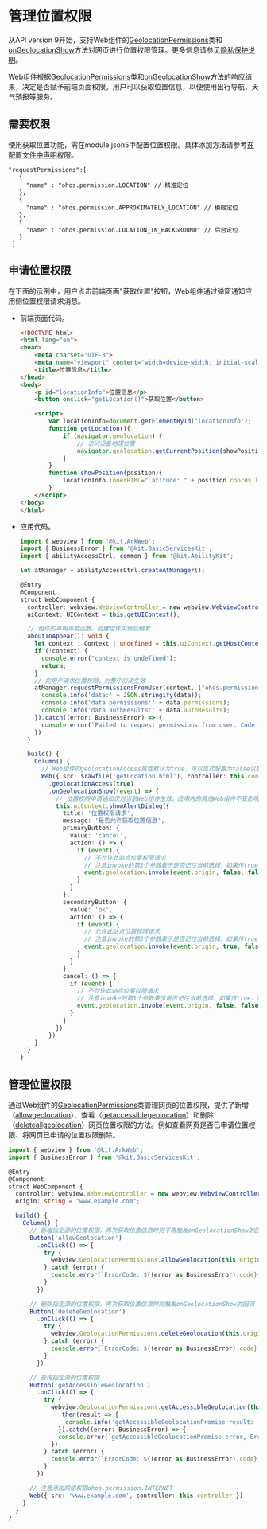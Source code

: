 # 管理位置权限
<!--Kit: ArkWeb-->
<!--Subsystem: Web-->
<!--Owner: @zhang-yinglie-->
<!--Designer: @handyohos-->
<!--Tester: @ghiker-->
<!--Adviser: @HelloCrease-->

从API version 9开始，支持Web组件的[GeolocationPermissions](../reference/apis-arkweb/arkts-apis-webview-GeolocationPermissions.md)类和[onGeolocationShow](../reference/apis-arkweb/arkts-basic-components-web-events.md#ongeolocationshow)方法对网页进行位置权限管理。更多信息请参见<!--RP1-->[隐私保护说明](../../device-dev/security/security-privacy-protection.md)<!--RP1End-->。

Web组件根据[GeolocationPermissions](../reference/apis-arkweb/arkts-apis-webview-GeolocationPermissions.md)类和[onGeolocationShow](../reference/apis-arkweb/arkts-basic-components-web-events.md#ongeolocationshow)方法的响应结果，决定是否赋予前端页面权限。用户可以获取位置信息，以便使用出行导航、天气预报等服务。

## 需要权限
使用获取位置功能，需在module.json5中配置位置权限。具体添加方法请参考[在配置文件中声明权限](../security/AccessToken/declare-permissions.md#在配置文件中声明权限)。

   ```
   "requestPermissions":[
      {
        "name" : "ohos.permission.LOCATION" // 精准定位
      },
      {
        "name" : "ohos.permission.APPROXIMATELY_LOCATION" // 模糊定位
      },
      {
        "name" : "ohos.permission.LOCATION_IN_BACKGROUND" // 后台定位
      }
    ]
   ```

## 申请位置权限
在下面的示例中，用户点击前端页面"获取位置"按钮，Web组件通过弹窗通知应用侧位置权限请求消息。


- 前端页面代码。

  ```html
  <!DOCTYPE html>
  <html lang="en">
  <head>
      <meta charset="UTF-8">
      <meta name="viewport" content="width=device-width, initial-scale=1.0">
      <title>位置信息</title>
  </head>
  <body>
      <p id="locationInfo">位置信息</p>
      <button onclick="getLocation()">获取位置</button>

      <script>
          var locationInfo=document.getElementById("locationInfo");
          function getLocation(){
              if (navigator.geolocation) {
                  // 访问设备地理位置
                  navigator.geolocation.getCurrentPosition(showPosition);
              }
          }
          function showPosition(position){
              locationInfo.innerHTML="Latitude: " + position.coords.latitude + "<br />Longitude: " + position.coords.longitude;
          }
      </script>
  </body>
  </html>
  ```


- 应用代码。

  ```ts
  import { webview } from '@kit.ArkWeb';
  import { BusinessError } from '@kit.BasicServicesKit';
  import { abilityAccessCtrl, common } from '@kit.AbilityKit';

  let atManager = abilityAccessCtrl.createAtManager();

  @Entry
  @Component
  struct WebComponent {
    controller: webview.WebviewController = new webview.WebviewController();
    uiContext: UIContext = this.getUIContext();

    // 组件的声明周期函数，创建组件实例后触发
    aboutToAppear(): void {
      let context : Context | undefined = this.uiContext.getHostContext() as common.UIAbilityContext;
      if (!context) {
        console.error("context is undefined");
        return;
      }
      // 向用户请求位置权限，对整个应用生效
      atManager.requestPermissionsFromUser(context, ["ohos.permission.APPROXIMATELY_LOCATION"]).then((data) => {
        console.info('data:' + JSON.stringify(data));
        console.info('data permissions:' + data.permissions);
        console.info('data authResults:' + data.authResults);
      }).catch((error: BusinessError) => {
        console.error(`Failed to request permissions from user. Code is ${error.code}, message is ${error.message}`);
      })  
    }

    build() {
      Column() {
        // Web组件的geolocationAccess属性默认为true，可以显式配置为false以禁止Web组件获取地理位置信息
        Web({ src: $rawfile('getLocation.html'), controller: this.controller })
          .geolocationAccess(true)
          .onGeolocationShow((event) => {
            // 位置权限申请通知仅对当前Web组件生效，应用内的其他Web组件不受影响
            this.uiContext.showAlertDialog({
              title: '位置权限请求',
              message: '是否允许获取位置信息',
              primaryButton: {
                value: 'cancel',
                action: () => {
                  if (event) {
                    // 不允许此站点位置权限请求
                    // 注意invoke的第3个参数表示是否记住当前选择，如果传true，则下次不再弹框
                    event.geolocation.invoke(event.origin, false, false);
                  }
                }
              },
              secondaryButton: {
                value: 'ok',
                action: () => {
                  if (event) {
                    // 允许此站点位置权限请求
                    // 注意invoke的第3个参数表示是否记住当前选择，如果传true，则下次不再弹框
                    event.geolocation.invoke(event.origin, true, false);
                  }
                }
              },
              cancel: () => {
                if (event) {
                  // 不允许此站点位置权限请求
                  // 注意invoke的第3个参数表示是否记住当前选择，如果传true，则下次不再弹框
                  event.geolocation.invoke(event.origin, false, false);
                }
              }
            })
          })
      }
    }
  }
  ```

## 管理位置权限
通过Web组件的[GeolocationPermissions](../reference/apis-arkweb/arkts-apis-webview-GeolocationPermissions.md)类管理网页的位置权限，提供了新增（[allowgeolocation](../reference/apis-arkweb/arkts-apis-webview-GeolocationPermissions.md#allowgeolocation)）、查看（[getaccessiblegeolocation](../reference/apis-arkweb/arkts-apis-webview-GeolocationPermissions.md#getaccessiblegeolocation)）和删除（[deleteallgeolocation](../reference/apis-arkweb/arkts-apis-webview-GeolocationPermissions.md#deleteallgeolocation)）网页位置权限的方法。例如查看网页是否已申请位置权限、将网页已申请的位置权限删除。


```ts
import { webview } from '@kit.ArkWeb';
import { BusinessError } from '@kit.BasicServicesKit';

@Entry
@Component
struct WebComponent {
  controller: webview.WebviewController = new webview.WebviewController();
  origin: string = "www.example.com";

  build() {
    Column() {
      // 新增指定源的位置权限，再次获取位置信息时则不再触发onGeolocationShow的回调
      Button('allowGeolocation')
        .onClick(() => {
          try {
            webview.GeolocationPermissions.allowGeolocation(this.origin);
          } catch (error) {
            console.error(`ErrorCode: ${(error as BusinessError).code},  Message: ${(error as BusinessError).message}`);
          }
        })

      // 删除指定源的位置权限，再次获取位置信息时则触发onGeolocationShow的回调
      Button('deleteGeolocation')
        .onClick(() => {
          try {
            webview.GeolocationPermissions.deleteGeolocation(this.origin);
          } catch (error) {
            console.error(`ErrorCode: ${(error as BusinessError).code},  Message: ${(error as BusinessError).message}`);
          }
        })

      // 查询指定源的位置权限
      Button('getAccessibleGeolocation')
        .onClick(() => {
          try {
            webview.GeolocationPermissions.getAccessibleGeolocation(this.origin)
              .then(result => {
                console.info('getAccessibleGeolocationPromise result: ' + result);
              }).catch((error: BusinessError) => {
              console.error(`getAccessibleGeolocationPromise error, ErrorCode: ${error.code},  Message: ${error.message}`);
            });
          } catch (error) {
            console.error(`ErrorCode: ${(error as BusinessError).code},  Message: ${(error as BusinessError).message}`);
          }
        })

      // 注意添加网络权限ohos.permission.INTERNET
      Web({ src: 'www.example.com', controller: this.controller })
    }
  }
}
```
